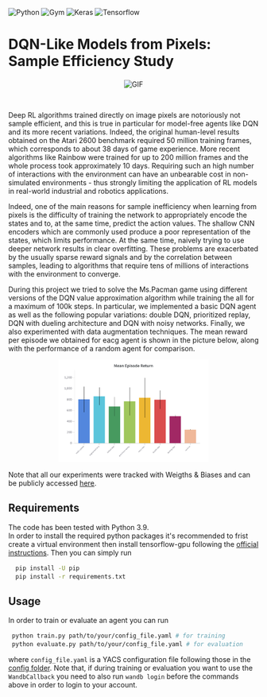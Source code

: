 ![Python](https://img.shields.io/badge/Python-3776AB?style=for-the-badge&logo=python&logoColor=white)
![Gym](https://img.shields.io/badge/OpenAI%20Gym-0081A5?style=for-the-badge&logo=OpenAi&logoColor=white)
![Keras](https://img.shields.io/badge/Keras-D00000?style=for-the-badge&logo=Keras&logoColor=white)
![Tensorflow](https://img.shields.io/badge/TensorFlow-FF6F00?style=for-the-badge&logo=TensorFlow&logoColor=white)


# DQN-Like Models from Pixels: Sample Efficiency Study

<p align="center"> <img align="center" alt="GIF" src="assets/episode_demo.gif" width="40%"/> </p> <br>

Deep RL algorithms trained directly on image pixels are notoriously not sample efficient, and this is true in particular for model-free agents like DQN and its more recent variations. Indeed, the original human-level results obtained on the Atari 2600 benchmark required 50 million training frames, which corresponds to about 38 days of game experience. More recent algorithms like Rainbow were trained for up to 200 million frames and the whole process took approximately 10 days. Requiring such an high number of interactions with the environment can have an unbearable cost in non-simulated environments - thus strongly limiting the application of RL models in real-world industrial and robotics applications.

Indeed, one of the main reasons for sample inefficiency when learning from pixels is the difficulty of training the network to appropriately encode the states and to, at the same time, predict the action values. The shallow CNN encoders which are commonly used produce a poor representation of the states, which limits performance. At the same time, naively trying to use deeper network results in clear overfitting. These problems are exacerbated by the usually sparse reward signals and by the correlation between samples, leading to algorithms that require tens of millions of interactions with the environment to converge.

During this project we tried to solve the Ms.Pacman game using different versions of the DQN value approximation algorithm while training the all for a maximum of 100k steps. In particular, we implemented a basic DQN agent as well as the following popular variations: double DQN, prioritized replay, DQN with dueling architecture and DQN with noisy networks. Finally, we also experimented with data augmentation techniques. The mean reward per episode we obtained for eacg agent is shown in the picture below, along with the performance of a random agent for comparison.

<p align="center">
  <img src="assets/mean_reward.png" width="60%" alt="mean episiode return">
</p>

Note that all our experiments were tracked with Weigths & Biases and can be publicly accessed [here](https://wandb.ai/mwritescode/data-efficient-rl).

## Requirements

The code has been tested with Python 3.9. <br>
In order to install the required python packages it's recommended to frist create a virtual environment then install tensorflow-gpu following the [official instructions](https://www.tensorflow.org/install/pip). Then you can simply run
```sh
  pip install -U pip
  pip install -r requirements.txt
```

## Usage
In order to train or evaluate an agent you can run
```sh
 python train.py path/to/your/config_file.yaml # for training
 python evaluate.py path/to/your/config_file.yaml # for evaluation
```
where `config_file.yaml` is a YACS configuration file following those in the [config folder](src/config/). Note that, if during training or evaluation you want to use the `WandbCallback` you need to also run `wandb login` before the commands above in order to login to your account.